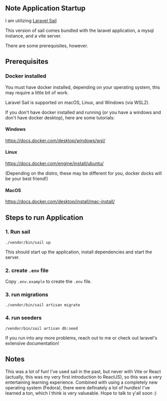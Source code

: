 ## Note Application Startup

I am utilizing [Laravel Sail](https://laravel.com/docs/9.x/sail)

This version of sail comes bundled with the laravel application, a mysql instance, and a vite server.

There are some prerequisites, however.

## Prerequisites

### Docker installed

You must have docker installed, depending on your operating system, this may require a little bit of work.

Laravel Sail is supported on macOS, Linux, and Windows (via WSL2).

If you don't have docker installed and running (or you have a windows and don't have docker desktop), here are some tutorials:

#### Windows

https://docs.docker.com/desktop/windows/wsl/

#### Linux

https://docs.docker.com/engine/install/ubuntu/

<p>(Depending on the distro, these may be different for you, docker docks will be your best friend!)</p>

#### MacOS

https://docs.docker.com/desktop/install/mac-install/

## Steps to run Application

### 1. Run sail

`./vendor/bin/sail up`

<p>This should start up the application, install dependencies and start the server.</p>

### 2. create `.env` file

Copy `.env.example` to create the `.env` file.

### 3. run migrations

`./vendor/bin/sail artisan migrate`

### 4. run seeders

`/vendor/bin/sail artisan db:seed`

If you run into any more problems, reach out to me or check out laravel's extensive documentation!

## Notes

This was a lot of fun! I've used sail in the past, but never with Vite or React (actually, this was my very first introduction to ReactJS), so this was a very entertaining learning experience. Combined with using a completely new operating system (Fedora), there were definately a lot of hurdles! I've learned a ton, which I think is very valueable. Hope to talk to y'all soon :)
